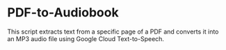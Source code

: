 # PDF-to-Audiobook
This script extracts text from a specific page of a PDF and converts it into an MP3 audio file using Google Cloud Text-to-Speech.
